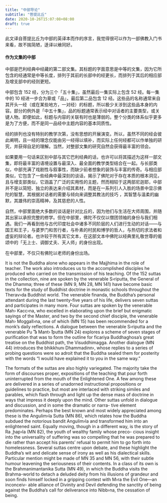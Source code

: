 ```yaml
---
title: "中部导论"
subtitle: "菩提比丘"
date: 2020-10-26T15:07:08+08:00
draft: true
---
```



<div class="alert alert-secondary">
    此文译自菩提比丘为中部的英译本而作的序言，我觉得很可以作为一部佛教入门书来看，故不揣简陋，迻译以飨同好。
</div>

#### 作为文集的中部

中部是巴利经典中经藏的第二部文集。其标题的字面意思是中等的文集，因为它所包含的经通常是中等长度，排列于其前的长部中的经更长，而排列于其后的相应部及增支部中的经则更短。

中部包含 152 经，分为三个「五十集」，虽然最后一集实际上包含 52 经。每一集中的 10 经进一步合为章或「品」，最后第二品包含 12 经。这些品的名称通常来自其开头一经（或在某些地方，一对经）的标题，所以极少关涉到这些品本身的内容。部分的例外是「中五十集」，品的标题通常表示经中对话者的主要类型，或关键人物。即便如此，标题与内容的关联有时也是薄弱的。整个分类的体系似乎更多是为了方便，而不是同一品经中主题内容的基本同质性。

经的排列也没有特别的教学次第，没有思想的开展演变。所以，虽然不同的经会彼此阐明，且一经的理念仅能由另一经得以填补，而实际上任何经都可以作单独的研究，并获得自足的理解。当然，对整部文集的研究自然会获得最丰富的领会。

如果要用一句话来区别中部与其它巴利经典的话，也许可以将其描述为这样一部文集，即将最丰富的语境设置与最深入、最全面的教学类型结合在一起。与长部类似，中部充满了戏剧性与叙事性，而缺少前者想象的装饰与丰富的传奇。与相应部类似，它包含了一些经典中最深刻的谈话，揭示了佛陀对于存在本质的根本洞见，且与增支部类似，它涵盖了广泛的实用性的主题，然而相较于这两部尼迦耶，中部并不是以简短、独立的表达来介绍其素材，而是在一系列引人入胜的场景中显示佛陀的智慧，其根据对话者的需要与倾向来调整其教法的技巧 ，其智慧与温柔的幽默，其雄伟的崇高精神，及其慈悲的人性。

自然，中部里面绝大多数的谈话是针对比丘的，因为他们与生活在大师周围，并随其出家以承担完整的修学。但在中部里，佛陀不仅仅以僧团领袖的身份与我们相遇。我们一再看到他与古代印度社会中诸多不同阶层的人们进行生动的对话——与国王和王子，与婆罗门和苦行者，与朴素的村民和博学的哲人，与热切的求法者和虚妄的辩论者。也许较于所有其它文本，在这部文本中佛陀以经典里礼敬世尊的偈颂中的「无上士、调御丈夫、天人师」的身份出现。

在中部里，不仅只有佛陀以老师的身份出场。

It is not the Buddha alone who appears in the Majjhima in the role of teacher. The work also introduces us to the accomplished disciples he produced who carried on the transmission of his teaching. Of the 152 suttas in the collection, nine are spoken by the venerable S›riputta, the General of the Dhamma; three of these (MN 9, MN 28, MN 141) have become basic texts for the study of Buddhist doctrine in monastic schools throughout the Therav›da Buddhist world. The venerable finanda, the Buddha’s personal attendant during the last twenty-five years of his life, delivers seven suttas and participates in many more. Four suttas are spoken by the venerable Mah› Kacc›na, who excelled in elaborating upon the brief but enigmatic sayings of the Master, and two by the second chief disciple, the venerable Mah› Moggall›na, one of which (MN 15) has been recommended for a monk’s daily reflections. A dialogue between the venerable S›riputta and the venerable Pu ̊ ̊a Mant› ̊iputta (MN 24) explores a scheme of seven stages of purification that was to form the outline for ficariya Buddhaghosa’s great treatise on the Buddhist path, the Visuddhimagga. Another dialogue (MN 44) introduces the bhikkhunı Dhammadinn›, whose replies to a series of probing questions were so adroit that the Buddha sealed them for posterity with the words “I would have explained it to you in the same way.”

The formats of the suttas are also highly variegated. The majority take the form of discourses proper, expositions of the teaching that pour forth uninterrupted from the mouth of the Enlightened One. A few among these are delivered in a series of unadorned instructional propositions or guidelines to practice, but most are interlaced with striking similes and parables, which flash through and light up the dense mass of doctrine in ways that impress it deeply upon the mind. Other suttas unfold in dialogue and discussion, and in some the dramatic or narra- tive element predominates. Perhaps the best known and most widely appreciated among these is the Angulim›la Sutta (MN 86), which relates how the Buddha subdued the notorious bandit Angulim›la and transformed him into an enlightened saint. Equally moving, though in a different way, is the story of Ra ̨ ̨hap›la (MN 82), the youth of wealthy family whose preco- cious insight into the universality of suffering was so compelling that he was prepared to die rather than accept his parents’ refusal to permit him to go forth into homelessness. Several suttas centre upon debate, and these highlight the Buddha’s wit and delicate sense of irony as well as his dialectical skills. Particular mention might be made of MN 35 and MN 56, with their subtle humour leavening the seriousness of their contents. In a class of its own is the Brahmanimantanika Sutta (MN 49), in which the Buddha visits the Brahma-world to detach a deluded deity from his illusions of grandeur and soon finds himself locked in a gripping contest with M›ra the Evil One—an inconceiv- able alliance of Divinity and Devil defending the sanctity of being against the Buddha’s call for deliverance into Nibb›na, the cessation of being.
